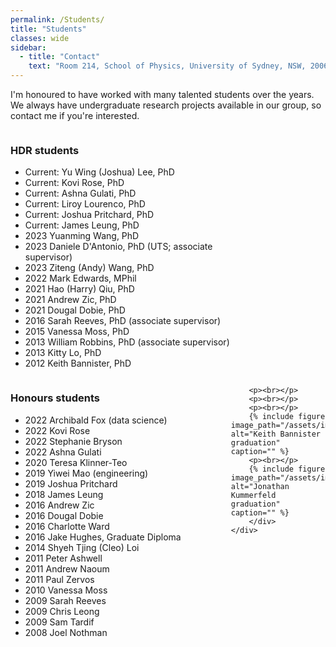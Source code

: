 ```yaml
---
permalink: /Students/
title: "Students"
classes: wide
sidebar:
  - title: "Contact"
    text: "Room 214, School of Physics, University of Sydney, NSW, 2006"
---
```


I'm honoured to have worked with many talented students over the years. We always have undergraduate research projects available in our group, so contact me if you're interested.
<html>
 <head>
    <style>
    {
        box-sizing: border-box;
    }
    /* Set additional styling options for the columns*/
    .column {
    float: left;
    width: 70%;
    }
    /* Set width length for the left, right and middle columns */
    .left {
    width: 70%;
    }
    .right {
    width: 30%;
    }
    .row:after {
    content: "";
    display: table;
    clear: both;
    }
    </style>
 </head>
 <body>
    <div class="row">
        <div class="column left">
           <h3>HDR students</h3>
              <ul>
                 <li>Current:        Yu Wing (Joshua) Lee, PhD</li> 
                 <li>Current:        Kovi Rose, PhD</li>
                 <li>Current:        Ashna Gulati, PhD</li>
                 <li>Current:        Liroy Lourenco, PhD</li>
                 <li>Current: 	     Joshua Pritchard, PhD</li>
                 <li>Current: 	     James Leung, PhD</li>
                 <li>2023 	     Yuanming Wang, PhD</li>
                 <li>2023 	     Daniele D'Antonio, PhD (UTS; associate supervisor)</li>
                 <li>2023 	     Ziteng (Andy) Wang, PhD</li>
                 <li>2022 	     Mark Edwards, MPhil</li>
                 <li>2021 	     Hao (Harry) Qiu, PhD</li>
                 <li>2021 	     Andrew Zic, PhD</li>
                 <li>2021 	     Dougal Dobie, PhD</li>
                 <li>2016		Sarah Reeves, PhD (associate supervisor)</li>
                 <li>2015	Vanessa Moss, PhD</li>
                 <li>2013    William Robbins, PhD (associate supervisor)</li>
                 <li>2013    Kitty Lo, PhD </li>
                 <li>2012    Keith Bannister, PhD </li>
              </ul>
          </div>
        <div class="column left" >
              <h3>Honours students</h3>
              <ul>
                  <li>2022        Archibald Fox (data science)</li>
                  <li>2022        Kovi Rose </li>
                  <li>2022        Stephanie Bryson </li>
                  <li>2022        Ashna Gulati </li>
                  <li>2020       Teresa Klinner-Teo </li>
                  <li>2019 	     Yiwei Mao (engineering)</li>
                  <li>2019 	     Joshua Pritchard</li>
                  <li>2018 	     James Leung</li>
                  <li>2016 	     	   Andrew Zic</li>
                  <li>2016	 	  Dougal Dobie</li>
                  <li>2016	  	 Charlotte Ward</li>
                  <li>2016	 	   Jake Hughes, Graduate Diploma</li>
                  <li>2014	Shyeh Tjing (Cleo) Loi</li>
                  <li>2011   Peter Ashwell</li>
                  <li>2011   Andrew Naoum</li>
                  <li>2011	 Paul Zervos</li>
                  <li>2010   Vanessa Moss</li>
                  <li>2009   Sarah Reeves</li>
                  <li>2009   Chris Leong</li>
                  <li>2009	 Sam Tardif</li>
                  <li>2008   Joel Nothman</li>
              </ul>
        </div>
        <div class="column right" >
     
          
          
        <p><br></p>
        <p><br></p>
        <p><br></p>
        {% include figure image_path="/assets/images/graduation.jpg" alt="Keith Bannister graduation" caption="" %}
        <p><br></p>
        {% include figure image_path="/assets/images/student_jono.jpg" alt="Jonathan Kummerfeld graduation" caption="" %}
        </div>
    </div>
 </body>
</html>
